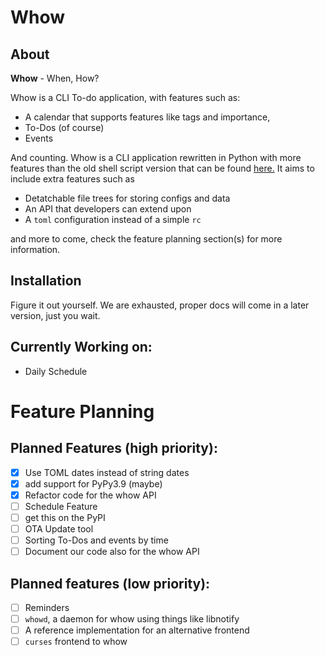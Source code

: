 # Whow

## About

**Whow** - When, How?

Whow is a CLI To-do application, with features such as:
 * A calendar that supports features like tags and importance,
 * To-Dos (of course)
 * Events

And counting. Whow is a CLI application rewritten in Python with more features than the old shell script version that can be found [here.](https://github.com/DaringCuteSeal/whow) It aims to include extra features such as

 * Detatchable file trees for storing configs and data
 * An API that developers can extend upon
 * A `toml` configuration instead of a simple `rc`

and more to come, check the feature planning section(s) for more information.

## Installation
Figure it out yourself. We are exhausted, proper docs will come in a later version, just you wait.

## Currently Working on:
 * Daily Schedule

# Feature Planning
## Planned Features (high priority):
 * [x] Use TOML dates instead of string dates
 * [x] add support for PyPy3.9 (maybe)
 * [x] Refactor code for the whow API
 * [ ] Schedule Feature
 * [ ] get this on the PyPI
 * [ ] OTA Update tool
 * [ ] Sorting To-Dos and events by time
 * [ ] Document our code also for the whow API

## Planned features (low priority):
 * [ ] Reminders
 * [ ] `whowd`, a daemon for whow using things like libnotify
 * [ ] A reference implementation for an alternative frontend
 * [ ] `curses` frontend to whow
